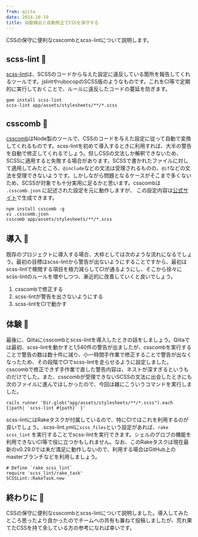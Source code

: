 ```yaml
---
from: qiita
date: 2014-10-19
title: 自動検出と自動修正でCSSを保守する
---
```


CSSの保守に便利なcsscombとscss-lintについて説明します。

## scss-lint :hocho: 
[scss-lint](https://github.com/causes/scss-lint)は、SCSSのコードから与えた設定に違反している箇所を報告してくれるツールです。jslintやrubocopのSCSS版のようなものです。これをCI等で定期的に実行しておくことで、ルールに違反したコードの蔓延を防ぎます。

```
gem install scss-lint
scss-lint app/assets/stylesheets/**/*.scss
```

## csscomb :hammer: 
[csscomb](http://csscomb.com/)はNode製のツールで、CSSのコードを与えた設定に従って自動で変換してくれるものです。scss-lintを初めて導入するときに利用すれば、大半の警告を自動で修正してくれるでしょう。但しCSSの文法しか解釈できないため、SCSSに適用すると失敗する場合があります。SCSSで書かれたファイルに対して適用してみたところ、`@include`などの文法は受理されるものの、`@if`などの文法を受理できないようです。しかしながら問題となるケースがそこまで多くないため、SCSSが対象でも十分実用に足るかと思います。csscombは `.csscomb.json` に記述された設定を元に動作しますが、 この設定内容は[公式サイト](http://csscomb.com/config)で生成できます。

```
npm install csscomb -g
vi .csscomb.json
csscomb app/assets/stylesheets/**/*.scss
```

## 導入 :beginner: 
既存のプロジェクトに導入する場合、大枠としては次のような流れになるでしょう。最初の目標はscss-lintから警告が出ないようにすることですから、最初はscss-lintで検閲する項目を極力減らしてCIが通るようにし、そこから徐々にscss-lintのルールを増やしつつ、漸近的に改善していくと良いでしょう。

1. csscombで修正する
2. scss-lintが警告を出さないようにする
3. scss-lintをCIで動かす

## 体験 :speech_balloon: 
最後に、Qiitaにcsscombとscss-lintを導入したときの話をしましょう。Qiitaでは最初、scss-lintを動かすと1,540件の警告が出ましたが、csscombを実行することで警告の数は数十件に減り、小一時間手作業で修正することで警告が出なくなったため、その段階でCIでscss-lintを走らせるように設定しました。csscombで修正できず手作業で直した警告内容は、ネストが深すぎるというものだけでした。また、csscombが受理できないSCSSの文法に出会したときにも次のファイルに進んでほしかったので、今回は雑にこういうコマンドを実行しました。

```
rails runner 'Dir.glob("app/assets/stylesheets/**/*.scss").each {|path| `scss-lint #{path}` }'
```

scss-lintにはRakeタスクが付属しているので、特にCIではこれを利用するのが良いでしょう。.scss-lint.ymlに`scss_files`という設定があれば、`rake scss_lint` を実行することでscss-lintを実行できます。シェルのグロブの機能を利用できないCI等で役に立つかもしれません。なお、このRakeタスクは現在最新のv0.29.0では未だ満足に動作しないので、利用する場合はGitHub上のmasterブランチなどを利用しましょう。

```rb:Rakefile
# Define `rake scss_lint`
require 'scss_lint/rake_task'
SCSSLint::RakeTask.new
```

## 終わりに :bow:
CSSの保守に便利なcsscombとscss-lintについて説明しました。導入してみたところ思ったより良かったのでチームへの共有も兼ねて投稿しましたが、荒れ果てたCSSを持て余している方の参考になれば幸いです。
